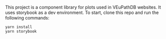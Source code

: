 This project is a component library for plots used in VEuPathDB websites. It uses storybook as a dev environment. To start, clone this repo and run the following commands:

    yarn install
    yarn storybook